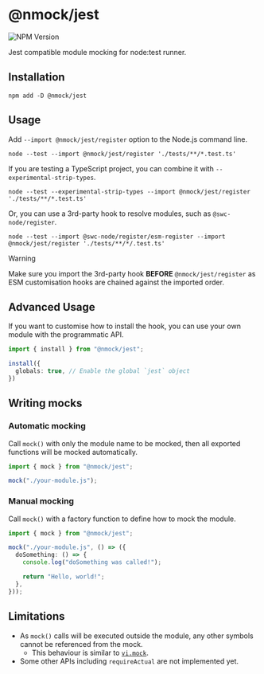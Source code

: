 # @nmock/jest

![NPM Version](https://img.shields.io/npm/v/%40nmock%2Fjest?logo=npm)

Jest compatible module mocking for node:test runner.

## Installation

```shell
npm add -D @nmock/jest
```

## Usage

Add `--import @nmock/jest/register` option to the Node.js command line.

```shell
node --test --import @nmock/jest/register './tests/**/*.test.ts'
```

If you are testing a TypeScript project, you can combine it with `--experimental-strip-types`.

```shell
node --test --experimental-strip-types --import @nmock/jest/register './tests/**/*.test.ts'
```

Or, you can use a 3rd-party hook to resolve modules, such as `@swc-node/register`.

```shell
node --test --import @swc-node/register/esm-register --import @nmock/jest/register './tests/**/*/.test.ts'
```

> [!WARNING]
> Make sure you import the 3rd-party hook **BEFORE** `@nmock/jest/register` as ESM customisation hooks are chained
> against the imported order.

## Advanced Usage

If you want to customise how to install the hook, you can use your own module with the programmatic API.

```ts
import { install } from "@nmock/jest";

install({
  globals: true, // Enable the global `jest` object
})
```

## Writing mocks

### Automatic mocking

Call `mock()` with only the module name to be mocked, then all exported functions will be mocked automatically.

```ts
import { mock } from "@nmock/jest";

mock("./your-module.js");
```

### Manual mocking

Call `mock()` with a factory function to define how to mock the module.

```ts
import { mock } from "@nmock/jest";

mock("./your-module.js", () => ({
  doSomething: () => {
    console.log("doSomething was called!");

    return "Hello, world!";
  },
}));
```

## Limitations

- As `mock()` calls will be executed outside the module, any other symbols cannot be referenced from the mock.
  - This behaviour is similar to [`vi.mock`](https://vitest.dev/api/vi.html#vi-mock).
- Some other APIs including `requireActual` are not implemented yet.
